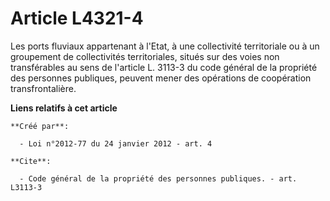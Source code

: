 # Article L4321-4

Les ports fluviaux appartenant à l'Etat, à une collectivité territoriale ou à un groupement de collectivités territoriales,
situés sur des voies non transférables au sens de l'article L. 3113-3 du code général de la propriété des personnes
publiques, peuvent mener des opérations de coopération transfrontalière.

**Liens relatifs à cet article**

	**Créé par**:

	  - Loi n°2012-77 du 24 janvier 2012 - art. 4

	**Cite**:

	  - Code général de la propriété des personnes publiques. - art. L3113-3
